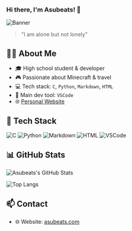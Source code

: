 ### Hi there, I'm Asubeats! 👋

![Banner](https://i0.hdslb.com/bfs/article/3cca9e15573ce05efcec7fa9170d6b51452972510.png)

> "I am alone but not lonely"

## 👨‍💻 About Me
- 🎓 High school student & developer
- 🎮 Passionate about Minecraft & travel
- 💻 Tech stack: `C`, `Python`, `Markdown`, `HTML`
- 🔧 Main dev tool: `VSCode`
- 🌐 [Personal Website](https://asubeats.com)

## 🚀 Tech Stack
![C](https://img.shields.io/badge/C-%2300599C.svg?style=flat&logo=c&logoColor=white)
![Python](https://img.shields.io/badge/Python-3670A0?style=flat&logo=python&logoColor=ffdd54)
![Markdown](https://img.shields.io/badge/Markdown-000000?style=flat&logo=markdown&logoColor=white)
![HTML](https://img.shields.io/badge/HTML5-E34F26?style=flat&logo=html5&logoColor=white)
![VSCode](https://img.shields.io/badge/VS%20Code-007ACC?style=flat&logo=visual-studio-code&logoColor=white)

## 📊 GitHub Stats
![Asubeats's GitHub Stats](https://github-readme-stats.vercel.app/api?username=Asubeats&show_icons=true&theme=tokyonight)

![Top Langs](https://github-readme-stats.vercel.app/api/top-langs/?username=Asubeats&layout=compact&theme=tokyonight)

## 📫 Contact
- 🌐 Website: [asubeats.com](https://asubeats.com)

